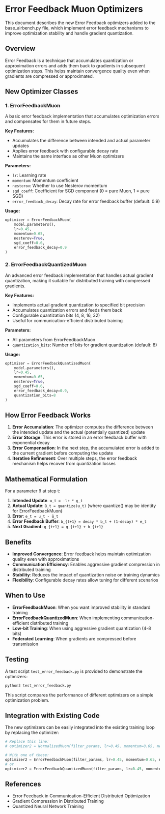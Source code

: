 # Error Feedback Muon Optimizers

This document describes the new Error Feedback optimizers added to the base_airbench.py file, which implement error feedback mechanisms to improve optimization stability and handle gradient quantization.

## Overview

Error Feedback is a technique that accumulates quantization or approximation errors and adds them back to gradients in subsequent optimization steps. This helps maintain convergence quality even when gradients are compressed or approximated.

## New Optimizer Classes

### 1. ErrorFeedbackMuon

A basic error feedback implementation that accumulates optimization errors and compensates for them in future steps.

**Key Features:**
- Accumulates the difference between intended and actual parameter updates
- Applies error feedback with configurable decay rate
- Maintains the same interface as other Muon optimizers

**Parameters:**
- `lr`: Learning rate
- `momentum`: Momentum coefficient
- `nesterov`: Whether to use Nesterov momentum
- `sgd_coeff`: Coefficient for SGD component (0 = pure Muon, 1 = pure SGD)
- `error_feedback_decay`: Decay rate for error feedback buffer (default: 0.9)

**Usage:**
```python
optimizer = ErrorFeedbackMuon(
    model.parameters(), 
    lr=0.45, 
    momentum=0.65, 
    nesterov=True, 
    sgd_coeff=0.6, 
    error_feedback_decay=0.9
)
```

### 2. ErrorFeedbackQuantizedMuon

An advanced error feedback implementation that handles actual gradient quantization, making it suitable for distributed training with compressed gradients.

**Key Features:**
- Implements actual gradient quantization to specified bit precision
- Accumulates quantization errors and feeds them back
- Configurable quantization bits (4, 8, 16, 32)
- Useful for communication-efficient distributed training

**Parameters:**
- All parameters from ErrorFeedbackMuon
- `quantization_bits`: Number of bits for gradient quantization (default: 8)

**Usage:**
```python
optimizer = ErrorFeedbackQuantizedMuon(
    model.parameters(), 
    lr=0.45, 
    momentum=0.65, 
    nesterov=True, 
    sgd_coeff=0.6, 
    error_feedback_decay=0.9,
    quantization_bits=8
)
```

## How Error Feedback Works

1. **Error Accumulation**: The optimizer computes the difference between the intended update and the actual (potentially quantized) update
2. **Error Storage**: This error is stored in an error feedback buffer with exponential decay
3. **Error Compensation**: In the next step, the accumulated error is added to the current gradient before computing the update
4. **Iterative Refinement**: Over multiple steps, the error feedback mechanism helps recover from quantization losses

## Mathematical Formulation

For a parameter θ at step t:

1. **Intended Update**: `u_t = -lr * g_t`
2. **Actual Update**: `ũ_t = quantize(u_t)` (where quantize() may be identity for ErrorFeedbackMuon)
3. **Error**: `e_t = u_t - ũ_t`
4. **Error Feedback Buffer**: `b_{t+1} = decay * b_t + (1-decay) * e_t`
5. **Next Gradient**: `g_{t+1} = g_{t+1} + b_{t+1}`

## Benefits

- **Improved Convergence**: Error feedback helps maintain optimization quality even with approximations
- **Communication Efficiency**: Enables aggressive gradient compression in distributed training
- **Stability**: Reduces the impact of quantization noise on training dynamics
- **Flexibility**: Configurable decay rates allow tuning for different scenarios

## When to Use

- **ErrorFeedbackMuon**: When you want improved stability in standard training
- **ErrorFeedbackQuantizedMuon**: When implementing communication-efficient distributed training
- **Low-bit Training**: When using aggressive gradient quantization (4-8 bits)
- **Federated Learning**: When gradients are compressed before transmission

## Testing

A test script `test_error_feedback.py` is provided to demonstrate the optimizers:

```bash
python3 test_error_feedback.py
```

This script compares the performance of different optimizers on a simple optimization problem.

## Integration with Existing Code

The new optimizers can be easily integrated into the existing training loop by replacing the optimizer:

```python
# Replace this line:
# optimizer2 = NormalizedMuon(filter_params, lr=0.45, momentum=0.65, nesterov=True, sgd_coeff=0.6)

# With one of these:
optimizer2 = ErrorFeedbackMuon(filter_params, lr=0.45, momentum=0.65, nesterov=True, sgd_coeff=0.6, error_feedback_decay=0.9)
# or
optimizer2 = ErrorFeedbackQuantizedMuon(filter_params, lr=0.45, momentum=0.65, nesterov=True, sgd_coeff=0.6, error_feedback_decay=0.9, quantization_bits=8)
```

## References

- Error Feedback in Communication-Efficient Distributed Optimization
- Gradient Compression in Distributed Training
- Quantized Neural Network Training
